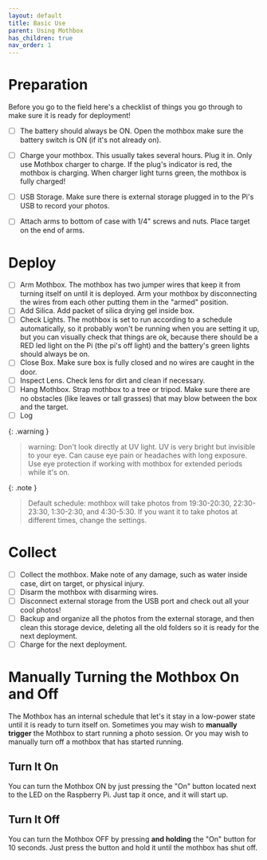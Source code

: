 ```yaml
---
layout: default
title: Basic Use
parent: Using Mothbox
has_children: true
nav_order: 1
---
```


# Preparation
Before you go to the field here's a checklist of things you go through to make sure it is ready for deployment!

- [ ] The battery should always be ON. Open the mothbox make sure the battery switch is ON (if it's not already on). 
- [ ] Charge your mothbox. This usually takes several hours. Plug it in. Only use Mothbox charger to charge. If the plug's indicator is red, the mothbox is charging. When charger light turns green, the mothbox is fully charged!
- [ ] USB Storage. Make sure there is external storage plugged in to the Pi's USB to record your photos.
- [ ] Attach arms to bottom of case with 1/4" screws and nuts. Place target on the end of arms.


# Deploy
- [ ] Arm Mothbox. The mothbox has two jumper wires that keep it from turning itself on until it is deployed. Arm your mothbox by disconnecting the wires from each other putting them in the "armed" position.
- [ ] Add Silica. Add packet of silica drying gel inside box.
- [ ] Check Lights. The mothbox is set to run according to a schedule automatically, so it probably won't be running when you are setting it up, but you can visually check that things are ok, because there should be a RED led light on the Pi (the pi's off light) and the battery's green lights should always be on.
- [ ] Close Box. Make sure box is fully closed and no wires are caught in the door.
- [ ] Inspect Lens. Check lens for dirt and clean if necessary.
- [ ] Hang Mothbox. Strap mothbox to a tree or tripod. Make sure there are no obstacles (like leaves or tall grasses) that may blow between the box and the target.
- [ ] Log

{: .warning }
> warning: Don't look directly at UV light. UV is very bright but invisible to your eye. Can cause eye pain or headaches with long exposure. Use eye protection if working with mothbox for extended periods while it's on.

{: .note }
> Default schedule: mothbox will take photos from 19:30-20:30, 22:30-23:30, 1:30-2:30, and 4:30-5:30. If you want it to take photos at different times, change the settings.

# Collect
- [ ] Collect the mothbox. Make note of any damage, such as water inside case, dirt on target, or physical injury.
- [ ] Disarm the mothbox with disarming wires.
- [ ] Disconnect external storage from the USB port and check out all your cool photos!
- [ ] Backup and organize all the photos from the external storage, and then clean this storage device, deleting all the old folders so it is ready for the next deployment.
- [ ] Charge for the next deployment.

# Manually Turning the Mothbox On and Off
The Mothbox has an internal schedule that let's it stay in a low-power state until it is ready to turn itself on. Sometimes you may wish to **manually trigger** the Mothbox to start running a photo session. Or you may wish to manually turn off a mothbox that has started running.

## Turn It On
You can turn the Mothbox ON by just pressing the "On" button located next to the LED on the Raspberry Pi. Just tap it once, and it will start up.

## Turn It Off
You can turn the Mothbox OFF by pressing **and holding** the "On" button for 10 seconds. Just press the button and hold it until the mothbox has shut off.


